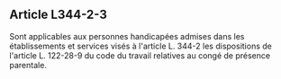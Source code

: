 ## Article L344-2-3

Sont applicables aux personnes handicapées admises dans les établissements et services visés à l'article L.
344-2 les dispositions de l'article L. 122-28-9 du code du travail relatives au congé de présence parentale.

